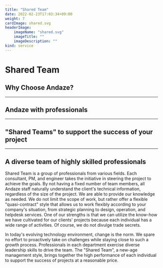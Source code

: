 ```yaml
---
title: "Shared Team"
date: 2022-02-23T17:03:34+09:00
weight: 7
cardImage: shared.svg
headerImage:
    imageName: "shared.svg"
    imageTitle: ""
    imageDescription: ""
kind: service
---
```


# Shared Team

## Why Choose Andaze?

***

## Andaze with professionals

***

## "Shared Teams" to support the success of your project

***

## A diverse team of highly skilled professionals   

Shared Team is a group of professionals from various fields. Each consultant, PM, and engineer takes the initiative in steering the project to achieve the goals. By not having a fixed number of team members, all Andaze staff naturally understand the client's technical information, regardless of the size of the project. We are able to provide our knowledge as needed. We do not limit the scope of work, but rather offer a flexible "quasi-contract" style that allows us to work flexibly according to your company's situation, from strategic planning to design, operation, and helpdesk services. One of our strengths is that we can utilize the know-how we have cultivated for our clients' projects because each individual has a wide range of activities. Of course, we do not divulge trade secrets.

In today's evolving technology environment, change is the norm. We spare no effort to proactively take on challenges while staying close to such a growth process. Professionals in each department exercise diverse leadership skills to drive the team. The "Shared Team", a new-age management style, brings together the high performance of each individual to support the success of projects at a reasonable price.